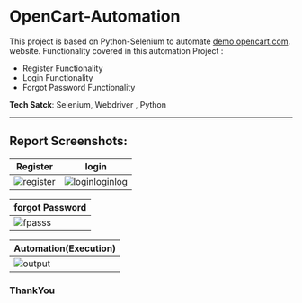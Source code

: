# OpenCart-Automation


This project is based on Python-Selenium to automate [demo.opencart.com](https://demo.opencart.com/).  website. 
Functionality covered in this automation Project :

- Register Functionality
- Login Functionality
- Forgot Password Functionality

**Tech Satck**: Selenium, Webdriver ,  Python

 
-----



## Report Screenshots:

| Register | login | 
| ------- | ------- |
| ![register](https://github.com/chinmaywali/OpenCart-Automation/assets/123446377/7e68e57d-3bd8-4a76-aebe-4ffa9ec220d1) | ![loginloginlog](https://github.com/chinmaywali/OpenCart-Automation/assets/123446377/13335d47-de24-4710-b4b7-e515504db83c) |


|forgot Password| 
| ------- | 
| ![fpasss](https://github.com/chinmaywali/OpenCart-Automation/assets/123446377/71a29ad1-b567-4310-bed5-693bea4fe59a) |

|Automation(Execution) | 
| ------- | 
| ![output](https://github.com/chinmaywali/OpenCart-Automation/assets/123446377/d645036e-edd8-4025-8e1c-93a1b45c6411) |



### ThankYou
